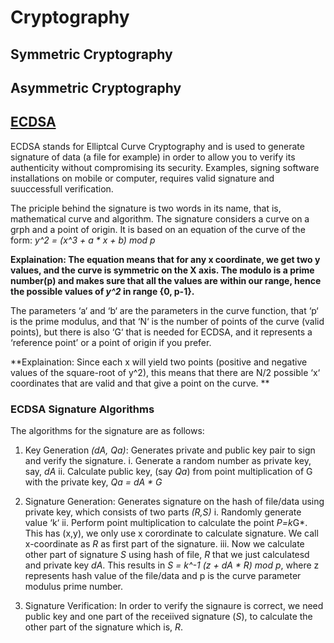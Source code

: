 # Cryptography



## Symmetric Cryptography


## Asymmetric Cryptography


## [ECDSA](https://www.instructables.com/Understanding-how-ECDSA-protects-your-data/)

ECDSA stands for Elliptcal Curve Cryptography and is used to generate signature of data (a file for example) in order to allow you to verify its authenticity without compromising its security. Examples, signing software installations on mobile or computer, requires valid signature and suuccessfull verification.

The priciple behind the signature is two words in its name, that is, mathematical curve and algorithm. The signature considers a curve on a grph and a point of origin. It is based on an equation of the curve of the form: *y^2 = (x^3 + a * x + b) mod p*

**Explaination: The equation means that for any x coordinate, we get two y values, and the curve is symmetric on the X axis. The modulo is a prime number(p) and makes sure that all the values are within our range, hence the possible values of *y^2* in range {0, p-1}.**


The parameters ‘a‘ and ‘b‘ are the parameters in the curve function, that ‘p‘ is the prime modulus, and that ‘N‘ is the number of points of the curve (valid points), but there is also ‘G‘ that is needed for ECDSA, and it represents a ‘reference point’ or a point of origin if you prefer. 

**Explaination: Since each x will yield two points (positive and negative values of the square-root of y^2), this means that there are N/2 possible ‘x‘ coordinates that are valid and that give a point on the curve. **


### ECDSA Signature Algorithms
The algorithms for the signature are as follows:

1. Key Generation *(dA, Qa)*: Generates private and public key pair to sign and verify the signature.
  i. Generate a random number as private key, say, *dA*
  ii. Calculate public key, (say *Qa*) from point multiplication of G with the private key, *Qa = dA * G*

2. Signature Generation: Generates signature on the hash of file/data using private key, which consists of two parts *(R,S)*
    i. Randomly generate value ‘k‘ 
    ii.  Perform point multiplication to calculate the point *P=k*G*.  This has (x,y), we only use x corordinate to calculate signature. We call x-coordinate as *R* as first part of the signature.
    iii. Now we calculate other part of signature *S* using hash of file, *R* that we just calculatesd and private key *dA*. This results in  *S = k^-1 (z + dA * R) mod p*, where z represents hash value of the file/data and p is the curve parameter modulus prime number.

3. Signature Verification: In order to verify the signaure is correct, we need public key and one part of the receiived signature (*S*), to calculate the other part of the signature which is, *R*.



